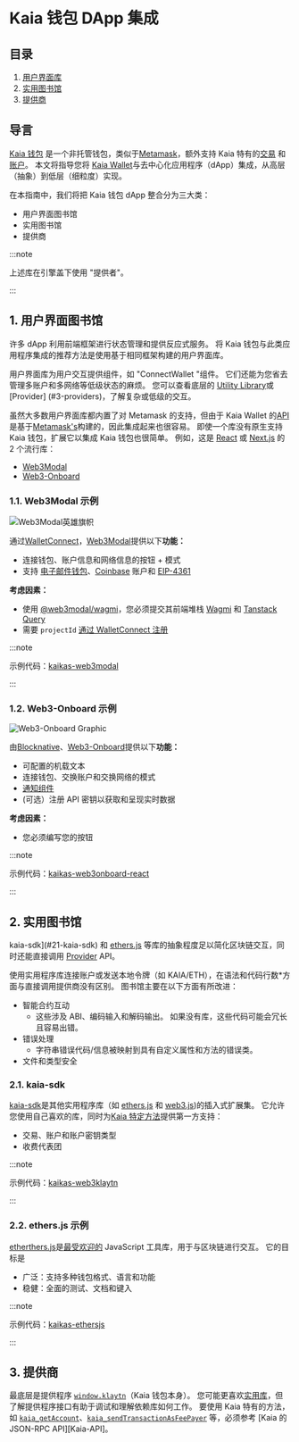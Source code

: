# Kaia 钱包 DApp 集成

## 目录

1. [用户界面库](#1-ui-libraries)
2. [实用图书馆](#2-utility-libraries)
3. [提供商](#3-providers)

## 导言

[Kaia 钱包](https://docs.kaiawallet.io) 是一个非托管钱包，类似于[Metamask](https://metamask.io)，额外支持 Kaia 特有的[交易](https://docs.kaia.io/learn/transactions) 和[账户](https://docs.kaia.io/learn/accounts)。 本文将指导您将 [Kaia Wallet](https://docs.kaiawallet.io)与去中心化应用程序（dApp）集成，从高层（抽象）到低层（细粒度）实现。

在本指南中，我们将把 Kaia 钱包 dApp 整合分为三大类：

- 用户界面图书馆
- 实用图书馆
- 提供商

:::note

上述库在引擎盖下使用 "提供者"。

:::

## 1. 用户界面图书馆

许多 dApp 利用前端框架进行状态管理和提供反应式服务。 将 Kaia 钱包与此类应用程序集成的推荐方法是使用基于相同框架构建的用户界面库。

用户界面库为用户交互提供组件，如 "ConnectWallet "组件。 它们还能为您省去管理多账户和多网络等低级状态的麻烦。 您可以查看底层的 [Utility Library](#2-utility-libraries)或 [Provider] (#3-providers)，了解复杂或低级的交互。

虽然大多数用户界面库都内置了对 Metamask 的支持，但由于 Kaia Wallet 的[API](https://docs.kaia.io/references/json-rpc/kaia/account-created/)是基于[Metamask's](https://docs.metamask.io/wallet/reference/json-rpc-api)构建的，因此集成起来也很容易。 即使一个库没有原生支持 Kaia 钱包，扩展它以集成 Kaia 钱包也很简单。 例如，这是 [React](https://react.dev) 或 [Next.js](https://nextjs.org) 的 2 个流行库：

- [Web3Modal](#1.1-web3modal-example)
- [Web3-Onboard](#1.2-web3-onboard-example)

### 1.1. Web3Modal 示例

![Web3Modal英雄旗帜](https://web3modal.com/images/hero-banner.png)

通过[WalletConnect](https://walletconnect.com)，[Web3Modal](https://web3modal.com)提供以下**功能：**

- 连接钱包、账户信息和网络信息的按钮 + 模式
- 支持 [电子邮件钱包](https://walletconnect.com/blog/web3modal-web3-email-login-wallets)、[Coinbase](https://www.coinbase.com) 账户和 [EIP-4361](https://docs.login.xyz/general-information/siwe-overview/eip-4361)

**考虑因素：**

- 使用 [@web3modal/wagmi](https://www.npmjs.com/package/@web3modal/wagmi)，您必须提交其前端堆栈 [Wagmi](https://wagmi.sh) 和 [Tanstack Query](https://tanstack.com/query)
- 需要 `projectId` [通过 WalletConnect 注册](https://cloud.walletconnect.com/sign-in)

:::note

示例代码：[kaikas-web3modal](https://github.com/kaiachain/kaia-dapp-mono/blob/main/examples/3rd-integration-examples/kaikas.md)

:::

### 1.2. Web3-Onboard 示例

![Web3-Onboard Graphic](https://onboard.blocknative.com/_app/immutable/assets/connect-modal.b7439c5e.svg)

由[Blocknative](https://www.blocknative.com)、[Web3-Onboard](https://onboard.blocknative.com)提供以下**功能：**

- 可配置的机载文本
- 连接钱包、交换账户和交换网络的模式
- [通知组件](https://onboard.blocknative.com/docs/modules/core#customnotification)
- (可选）注册 API 密钥以获取和呈现实时数据

**考虑因素：**

- 您必须编写您的按钮

:::note

示例代码：[kaikas-web3onboard-react](https://github.com/kaiachain/kaia-dapp-mono/blob/main/examples/3rd-integration-examples/web3Onboard.md)

:::

## 2. 实用图书馆

kaia-sdk](#21-kaia-sdk) 和 [ethers.js](#22-ethersjs-example) 等库的抽象程度足以简化区块链交互，同时还能直接调用 [Provider](#3-providers) API。

使用实用程序库连接账户或发送本地令牌（如 KAIA/ETH），在语法和代码行数\*方面与直接调用提供商没有区别。 图书馆主要在以下方面有所改进：

- 智能合约互动
  - 这些涉及 ABI、编码输入和解码输出。 如果没有库，这些代码可能会冗长且容易出错。
- 错误处理
  - 字符串错误代码/信息被映射到具有自定义属性和方法的错误类。
- 文件和类型安全

### 2.1. kaia-sdk

[kaia-sdk](https://github.com/kaiachain/kaia-sdk)是其他实用程序库（如 [ethers.js](https://docs.ethers.io/v6) 和 [web3.js](https://web3js.org))的插入式扩展集。 它允许您使用自己喜欢的库，同时为[Kaia 特定方法](https://docs.kaia.io/references/json-rpc/kaia/account-created/)提供第一方支持：

- 交易、账户和账户密钥类型
- 收费代表团

:::note

示例代码：[kaikas-web3klaytn](https://github.com/kaiachain/kaia-dapp-mono/blob/main/examples/3rd-integration-examples/kaikas.md)

:::

### 2.2. ethers.js 示例

[etherthers.js](https://docs.ethers.io/v6)是[最受欢迎的](https://npmtrends.com/web3klaytn-vs-ethers-vs-viem-vs-web3) JavaScript 工具库，用于与区块链进行交互。 它的目标是

- 广泛：支持多种钱包格式、语言和功能
- 稳健：全面的测试、文档和键入

:::note

示例代码：[kaikas-ethersjs](https://github.com/kaiachain/kaia-dapp-mono/blob/main/examples/3rd-integration-examples/ethers-js.md)

:::

## 3. 提供商

最底层是提供程序 [`window.klaytn`](https://docs.kaiawallet.io/02_api_reference/01_klaytn_provider)（Kaia 钱包本身）。 您可能更喜欢[实用库](#2-utility-libraries)，但了解提供程序接口有助于调试和理解依赖库如何工作。 要使用 Kaia 特有的方法，如 [`kaia_getAccount`](https://docs.kaia.io/references/json-rpc/kaia/get-account/)、[`kaia_sendTransactionAsFeePayer`](https://docs.kaia.io/references/json-rpc/kaia/send-transaction-as-fee-payer/) 等，必须参考 [Kaia 的 JSON-RPC API][Kaia-API]。

